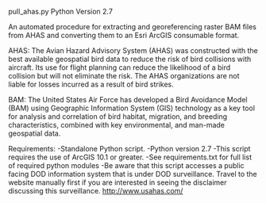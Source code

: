 pull_ahas.py
Python Version 2.7

An automated procedure for extracting and georeferencing raster BAM files from AHAS and converting them to an Esri ArcGIS consumable format.

AHAS: The Avian Hazard Advisory System (AHAS) was constructed with the best available geospatial bird data to reduce the risk of bird collisions with aircraft. Its use for flight planning can reduce the likelihood of a bird collision but will not eliminate the risk. The AHAS organizations are not liable for losses incurred as a result of bird strikes.

BAM: The United States Air Force has developed a Bird Avoidance Model (BAM) using Geographic Information System (GIS) technology as a key tool for analysis and correlation of bird habitat, migration, and breeding characteristics, combined with key environmental, and man-made geospatial data.

Requirements:
    -Standalone Python script.
    -Python version 2.7
    -This script requires the use of ArcGIS 10.1 or greater.
    -See requirements.txt for full list of required python modules
    -Be aware that this script accesses a public facing DOD information system that is under DOD surveillance.  Travel to the website manually first if you are interested in seeing the disclaimer discussing this surveillance.
        http://www.usahas.com/
